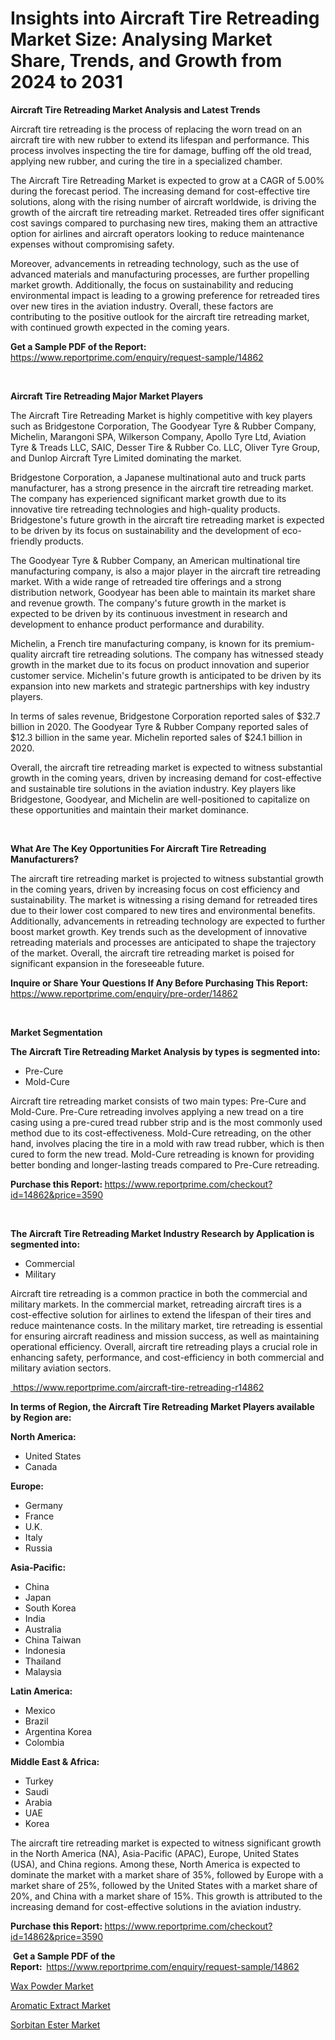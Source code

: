 <p><h1>Insights into Aircraft Tire Retreading Market Size: Analysing Market Share, Trends, and Growth from 2024 to 2031</h1></p><p><strong>Aircraft Tire Retreading Market Analysis and Latest Trends</strong></p>
<p><p>Aircraft tire retreading is the process of replacing the worn tread on an aircraft tire with new rubber to extend its lifespan and performance. This process involves inspecting the tire for damage, buffing off the old tread, applying new rubber, and curing the tire in a specialized chamber.</p><p>The Aircraft Tire Retreading Market is expected to grow at a CAGR of 5.00% during the forecast period. The increasing demand for cost-effective tire solutions, along with the rising number of aircraft worldwide, is driving the growth of the aircraft tire retreading market. Retreaded tires offer significant cost savings compared to purchasing new tires, making them an attractive option for airlines and aircraft operators looking to reduce maintenance expenses without compromising safety.</p><p>Moreover, advancements in retreading technology, such as the use of advanced materials and manufacturing processes, are further propelling market growth. Additionally, the focus on sustainability and reducing environmental impact is leading to a growing preference for retreaded tires over new tires in the aviation industry. Overall, these factors are contributing to the positive outlook for the aircraft tire retreading market, with continued growth expected in the coming years.</p></p>
<p><strong>Get a Sample PDF of the Report:&nbsp;</strong> <a href="https://www.reportprime.com/enquiry/request-sample/14862">https://www.reportprime.com/enquiry/request-sample/14862</a></p>
<p>&nbsp;</p>
<p><strong>Aircraft Tire Retreading Major Market Players</strong></p>
<p><p>The Aircraft Tire Retreading Market is highly competitive with key players such as Bridgestone Corporation, The Goodyear Tyre & Rubber Company, Michelin, Marangoni SPA, Wilkerson Company, Apollo Tyre Ltd, Aviation Tyre & Treads LLC, SAIC, Desser Tire & Rubber Co. LLC, Oliver Tyre Group, and Dunlop Aircraft Tyre Limited dominating the market.</p><p>Bridgestone Corporation, a Japanese multinational auto and truck parts manufacturer, has a strong presence in the aircraft tire retreading market. The company has experienced significant market growth due to its innovative tire retreading technologies and high-quality products. Bridgestone's future growth in the aircraft tire retreading market is expected to be driven by its focus on sustainability and the development of eco-friendly products.</p><p>The Goodyear Tyre & Rubber Company, an American multinational tire manufacturing company, is also a major player in the aircraft tire retreading market. With a wide range of retreaded tire offerings and a strong distribution network, Goodyear has been able to maintain its market share and revenue growth. The company's future growth in the market is expected to be driven by its continuous investment in research and development to enhance product performance and durability.</p><p>Michelin, a French tire manufacturing company, is known for its premium-quality aircraft tire retreading solutions. The company has witnessed steady growth in the market due to its focus on product innovation and superior customer service. Michelin's future growth is anticipated to be driven by its expansion into new markets and strategic partnerships with key industry players.</p><p>In terms of sales revenue, Bridgestone Corporation reported sales of $32.7 billion in 2020. The Goodyear Tyre & Rubber Company reported sales of $12.3 billion in the same year. Michelin reported sales of $24.1 billion in 2020.</p><p>Overall, the aircraft tire retreading market is expected to witness substantial growth in the coming years, driven by increasing demand for cost-effective and sustainable tire solutions in the aviation industry. Key players like Bridgestone, Goodyear, and Michelin are well-positioned to capitalize on these opportunities and maintain their market dominance.</p></p>
<p>&nbsp;</p>
<p><strong>What Are The Key Opportunities For Aircraft Tire Retreading Manufacturers?</strong></p>
<p><p>The aircraft tire retreading market is projected to witness substantial growth in the coming years, driven by increasing focus on cost efficiency and sustainability. The market is witnessing a rising demand for retreaded tires due to their lower cost compared to new tires and environmental benefits. Additionally, advancements in retreading technology are expected to further boost market growth. Key trends such as the development of innovative retreading materials and processes are anticipated to shape the trajectory of the market. Overall, the aircraft tire retreading market is poised for significant expansion in the foreseeable future.</p></p>
<p><strong>Inquire or Share Your Questions If Any Before Purchasing This Report:</strong> <a href="https://www.reportprime.com/enquiry/pre-order/14862">https://www.reportprime.com/enquiry/pre-order/14862</a></p>
<p>&nbsp;</p>
<p><strong>Market Segmentation</strong></p>
<p><strong>The Aircraft Tire Retreading Market Analysis by types is segmented into:</strong></p>
<p><ul><li>Pre-Cure</li><li>Mold-Cure</li></ul></p>
<p><p>Aircraft tire retreading market consists of two main types: Pre-Cure and Mold-Cure. Pre-Cure retreading involves applying a new tread on a tire casing using a pre-cured tread rubber strip and is the most commonly used method due to its cost-effectiveness. Mold-Cure retreading, on the other hand, involves placing the tire in a mold with raw tread rubber, which is then cured to form the new tread. Mold-Cure retreading is known for providing better bonding and longer-lasting treads compared to Pre-Cure retreading.</p></p>
<p><strong>Purchase this Report:&nbsp;</strong><a href="https://www.reportprime.com/checkout?id=14862&price=3590">https://www.reportprime.com/checkout?id=14862&price=3590</a></p>
<p>&nbsp;</p>
<p><strong>The Aircraft Tire Retreading Market Industry Research by Application is segmented into:</strong></p>
<p><ul><li>Commercial</li><li>Military</li></ul></p>
<p><p>Aircraft tire retreading is a common practice in both the commercial and military markets. In the commercial market, retreading aircraft tires is a cost-effective solution for airlines to extend the lifespan of their tires and reduce maintenance costs. In the military market, tire retreading is essential for ensuring aircraft readiness and mission success, as well as maintaining operational efficiency. Overall, aircraft tire retreading plays a crucial role in enhancing safety, performance, and cost-efficiency in both commercial and military aviation sectors.</p></p>
<p><a href="https://www.reportprime.com/aircraft-tire-retreading-r14862">&nbsp;https://www.reportprime.com/aircraft-tire-retreading-r14862</a></p>
<p><strong>In terms of Region, the Aircraft Tire Retreading Market Players available by Region are:</strong></p>
<p>
    <p> <strong> North America: </strong>
        <ul>
            <li>United States</li>
            <li>Canada</li>
        </ul>
        </p> 
    <p> <strong> Europe: </strong>
        <ul>
            <li>Germany</li>
            <li>France</li>
            <li>U.K.</li>
            <li>Italy</li>
            <li>Russia</li>
        </ul>
        </p> 
    <p> <strong> Asia-Pacific: </strong>
        <ul>
            <li>China</li>
            <li>Japan</li>
            <li>South Korea</li>
            <li>India</li>
            <li>Australia</li>
            <li>China Taiwan</li>
            <li>Indonesia</li>
            <li>Thailand</li>
            <li>Malaysia</li>
        </ul>
        </p> 
    <p> <strong> Latin America: </strong>
        <ul>
            <li>Mexico</li>
            <li>Brazil</li>
            <li>Argentina Korea</li>
            <li>Colombia</li>
        </ul>
        </p> 
    <p> <strong> Middle East & Africa: </strong>
        <ul>
            <li>Turkey</li>
            <li>Saudi</li>
            <li>Arabia</li>
            <li>UAE</li>
            <li>Korea</li>
        </ul>
    </p>
    </p>
<p><p>The aircraft tire retreading market is expected to witness significant growth in the North America (NA), Asia-Pacific (APAC), Europe, United States (USA), and China regions. Among these, North America is expected to dominate the market with a market share of 35%, followed by Europe with a market share of 25%, followed by the United States with a market share of 20%, and China with a market share of 15%. This growth is attributed to the increasing demand for cost-effective solutions in the aviation industry.</p></p>
<p><strong>Purchase this Report: </strong><a href="https://www.reportprime.com/checkout?id=14862&price=3590">https://www.reportprime.com/checkout?id=14862&price=3590</a></p>
<p>&nbsp;<strong>Get a Sample PDF of the Report:&nbsp;&nbsp;</strong><a href="https://www.reportprime.com/enquiry/request-sample/14862">https://www.reportprime.com/enquiry/request-sample/14862</a></p>
<p><strong></strong></p>
<p><p><a href="https://www.linkedin.com/pulse/insights-wax-powder-market-size-analysing-share-trends-growth-y9bee?trackingId=wr0w24Jy2n6iCD2tsAkeVg%3D%3D">Wax Powder Market</a></p><p><a href="https://www.linkedin.com/pulse/insights-aromatic-extract-market-size-analysing-share-trends-08xfe?trackingId=mhDVhrdEd7CRYYwVNDFzVw%3D%3D">Aromatic Extract Market</a></p><p><a href="https://www.linkedin.com/pulse/sorbitan-ester-market-furnish-information-size-share-dynamics-wette?trackingId=v4hqvxNtmPg%2Fvg%2FZsWSOPw%3D%3D">Sorbitan Ester Market</a></p></p>